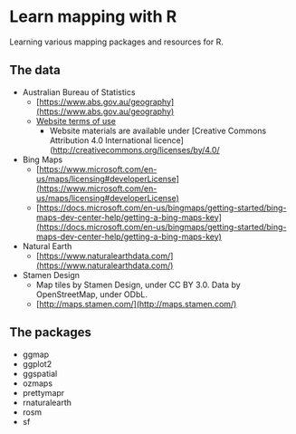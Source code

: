 # Learn mapping with R

Learning various mapping packages and resources for R.

## The data

- Australian Bureau of Statistics
  - [https://www.abs.gov.au/geography](https://www.abs.gov.au/geography)
  - [Website terms of use](https://www.abs.gov.au/website-privacy-copyright-and-disclaimer)
    - Website materials are available under [Creative Commons Attribution 4.0 International licence](http://creativecommons.org/licenses/by/4.0/
- Bing Maps
  - [https://www.microsoft.com/en-us/maps/licensing#developerLicense](https://www.microsoft.com/en-us/maps/licensing#developerLicense)
  - [https://docs.microsoft.com/en-us/bingmaps/getting-started/bing-maps-dev-center-help/getting-a-bing-maps-key](https://docs.microsoft.com/en-us/bingmaps/getting-started/bing-maps-dev-center-help/getting-a-bing-maps-key)
- Natural Earth
  - [https://www.naturalearthdata.com/](https://www.naturalearthdata.com/)
- Stamen Design
  - Map tiles by Stamen Design, under CC BY 3.0. Data by OpenStreetMap, under ODbL.
  - [http://maps.stamen.com/](http://maps.stamen.com/)

## The packages

- ggmap
- ggplot2
- ggspatial
- ozmaps
- prettymapr
- rnaturalearth
- rosm
- sf
